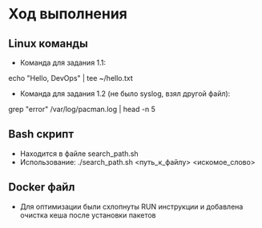 # Ход выполнения

## Linux команды

* Команда для задания 1.1:

echo "Hello, DevOps" | tee ~/hello.txt

* Команда для задания 1.2 (не было syslog, взял другой файл):

grep "error" /var/log/pacman.log | head -n 5

## Bash скрипт

* Находится в файле search_path.sh
* Использование: ./search_path.sh <путь_к_файлу> <искомое_слово>

## Docker файл

* Для оптимизации были схлопнуты RUN инструкции и добавлена очистка кеша после установки пакетов
